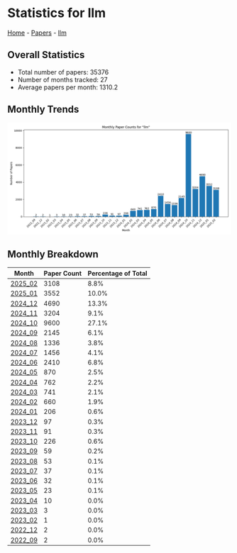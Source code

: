 # Statistics for llm

[Home](https://lixin97.github.io/arXivRadar) - [Papers](https://lixin97.github.io/arXivRadar/papers) - [llm](https://lixin97.github.io/arXivRadar/papers/llm)

## Overall Statistics

- Total number of papers: 35376
- Number of months tracked: 27
- Average papers per month: 1310.2

## Monthly Trends

![Monthly Paper Counts](monthly_stats.png)

## Monthly Breakdown

| Month | Paper Count | Percentage of Total |
| --- | --- | --- |
| [2025_02](./2025_02/papers_1.md) | 3108 | 8.8% |
| [2025_01](./2025_01/papers_1.md) | 3552 | 10.0% |
| [2024_12](./2024_12/papers_1.md) | 4690 | 13.3% |
| [2024_11](./2024_11/papers_1.md) | 3204 | 9.1% |
| [2024_10](./2024_10/papers_1.md) | 9600 | 27.1% |
| [2024_09](./2024_09/papers_1.md) | 2145 | 6.1% |
| [2024_08](./2024_08/papers_1.md) | 1336 | 3.8% |
| [2024_07](./2024_07/papers_1.md) | 1456 | 4.1% |
| [2024_06](./2024_06/papers_1.md) | 2410 | 6.8% |
| [2024_05](./2024_05/papers_1.md) | 870 | 2.5% |
| [2024_04](./2024_04/papers_1.md) | 762 | 2.2% |
| [2024_03](./2024_03/papers_1.md) | 741 | 2.1% |
| [2024_02](./2024_02/papers_1.md) | 660 | 1.9% |
| [2024_01](./2024_01/papers_1.md) | 206 | 0.6% |
| [2023_12](./2023_12/papers_1.md) | 97 | 0.3% |
| [2023_11](./2023_11/papers_1.md) | 91 | 0.3% |
| [2023_10](./2023_10/papers_1.md) | 226 | 0.6% |
| [2023_09](./2023_09/papers_1.md) | 59 | 0.2% |
| [2023_08](./2023_08/papers_1.md) | 53 | 0.1% |
| [2023_07](./2023_07/papers_1.md) | 37 | 0.1% |
| [2023_06](./2023_06/papers_1.md) | 32 | 0.1% |
| [2023_05](./2023_05/papers_1.md) | 23 | 0.1% |
| [2023_04](./2023_04/papers_1.md) | 10 | 0.0% |
| [2023_03](./2023_03/papers_1.md) | 3 | 0.0% |
| [2023_02](./2023_02/papers_1.md) | 1 | 0.0% |
| [2022_12](./2022_12/papers_1.md) | 2 | 0.0% |
| [2022_09](./2022_09/papers_1.md) | 2 | 0.0% |

